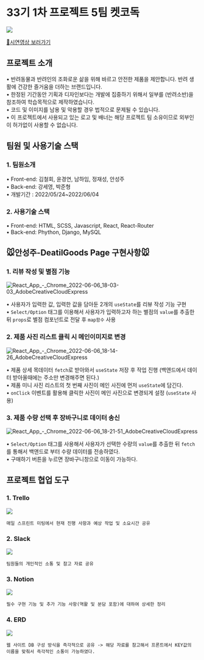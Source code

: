 # 33기 1차 프로젝트 5팀 켓코독
![](https://velog.velcdn.com/images/cadyky95/post/c81173e4-05fe-444b-98e4-c987bb414754/image.png)

[🐶시연영상 보러가기](https://www.youtube.com/watch?v=mw0Opg8jc5Y&t=50s)

## 프로젝트 소개
• 반려동물과 반려인의 조화로운 삶을 위해 바르고 안전한 제품을 제안합니다. 반려 생활에 건강한 즐거움을 더하는 브랜드입니다.   
• 한정된 기간동안 기획과 디자인보다는 개발에 집중하기 위해서 일부를 (반려소반)을 참조하여 학습목적으로 제작하였습니다.   
• 코드 및 이미지를 남용 및 악용할 경우 법적으로 문제될 수 있습니다.   
• 이 프로젝트에서 사용되고 있는 로고 및 배너는 해당 프로젝트 팀 소유이므로 외부인이 허가없이 사용할 수 없습니다.

## 팀원 및 사용기술 스택

### 1. 팀원소개
• Front-end: 김철회, 윤경연, 남하임, 정재성, 안성주   
• Back-end: 강세영, 박준형   
• 개발기간 : 2022/05/24~2022/06/04

### 2. 사용기술 스택
• Front-end: HTML, SCSS, Javascript, React, React-Router   
• Back-end: Phython, Django, MySQL

## 🐭안성주-DeatilGoods Page 구현사항🐭
### 1. 리뷰 작성 및 별점 기능
![React_App_-_Chrome_2022-06-06_18-03-03_AdobeCreativeCloudExpress](https://user-images.githubusercontent.com/97432901/172131288-8a0f14f9-f911-4696-88b6-067cee6b8382.gif)

• 사용자가 입력한 값, 입력한 값을 담아둔 2개의 `useState`를 리뷰 작성 기능 구현   
• `Select/Option` 태그를 이용해서 사용자가 입력하고자 하는 별점의 `value`를 추출한 뒤 `props`로 별점 컴포넌트로 전달 후 `map함수` 사용
   
      
### 2. 제품 사진 리스트 클릭 시 메인이미지로 변경
![React_App_-_Chrome_2022-06-06_18-14-26_AdobeCreativeCloudExpress](https://user-images.githubusercontent.com/97432901/172133296-55fc452c-e435-44d0-820d-8ad8c388582e.gif)

• 제품 상세 목데이터 `fetch`로 받아와서 `useState` 저장 후 작업 진행 (백앤드에서 데이터 받아올때에는 주소만 변경해주면 된다.)   
• 제품 미니 사진 리스트의 첫 번째 사진이 메인 사진에 먼저 `useState`에 담긴다.   
• `onClick` 이벤트를 활용해 클릭한 사진이 메인 사진으로 변경되게 설정 (`useState` 사용)   

### 3. 제품 수량 선택 후 장바구니로 데이터 송신
![React_App_-_Chrome_2022-06-06_18-21-51_AdobeCreativeCloudExpress](https://user-images.githubusercontent.com/97432901/172134106-cbe00050-c45f-4cf5-b86b-3c88a7f31b32.gif)


• `Select/Option` 태그를 사용해서 사용자가 선택한 수량의 `value`를 추출한 뒤 `fetch`를 통해서 백앤드로 부터 수량 데이터를 전송하였다.   
• 구매하기 버튼을 누르면 장바구니창으로 이동이 가능하다.


## 프로젝트 협업 도구
### 1. Trello
![](https://img1.daumcdn.net/thumb/R1280x0/?scode=mtistory2&fname=https%3A%2F%2Fblog.kakaocdn.net%2Fdn%2FTgNmb%2FbtrDZvBpHZN%2Fsir2JKzcBW7mksljLbUmv0%2Fimg.png)
```
매일 스프린트 미팅에서 현재 진행 사항과 예상 작업 및 소요시간 공유
```
### 2. Slack 
![](https://img1.daumcdn.net/thumb/R1280x0/?scode=mtistory2&fname=https%3A%2F%2Fblog.kakaocdn.net%2Fdn%2FVIVki%2FbtrDWUCbBt6%2FonOMXKZt4UDxRrQIXejD4K%2Fimg.png)
```
팀원들의 개인적인 소통 및 참고 자료 공유
```
### 3. Notion
![](https://velog.velcdn.com/images/drbrain98/post/9293e60a-2b03-4c15-bba2-d05edad57556/image.png)
```
필수 구현 기능 및 추가 기능 사항(역활 및 분담 포함)에 대하여 상세한 정리
```
### 4. ERD
![](https://velog.velcdn.com/images/stresszero/post/54321f3f-a31d-415d-a046-3ac7b461bd19/image.PNG)
```
웹 사이트 DB 구성 방식을 즉각적으로 공유 -> 해당 자료를 참고해서 프론트에서 KEY값의 이름을 맞춰서 즉각적인 소통이 가능하였다.
```
 
